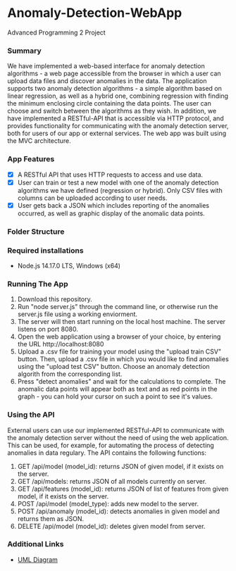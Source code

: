 # Anomaly-Detection-WebApp
Advanced Programming 2 Project


### Summary
We have implemented a web-based interface for anomaly detection algorithms - a web page accessible from the browser in which a user can
upload data files and discover anomalies in the data. The application supports two anomaly detection algorithms - a simple algorithm based on linear regression, as well as a hybrid one, combining regression with finding the minimum enclosing circle containing the data points. The user can choose and switch between the algorithms as they wish. 
In addition, we have implemented a RESTful-API that is accessible via HTTP protocol, and provides functionality for communicating with the anomaly detection server, both for users of our app or external services. 
The web app was built using the MVC architecture.

### App Features
- [x] A RESTful API that uses HTTP requests to access and use data.
- [x] User can train or test a new model with one of the anomaly detection algorithms we have defined (regression or hybrid). Only CSV files with columns can be uploaded according to user needs.
- [x] User gets back a JSON which includes reporting of the anomalies occurred, as well as graphic display of the anomalic data points.

### Folder Structure


### Required installations
* Node.js 14.17.0 LTS, Windows (x64)

### Running The App
1. Download this repository.
2. Run "node server.js" through the command line, or otherwise run the server.js file using a working enviorment.
3. The server will then start running on the local host machine. The server listens on port 8080.
4. Open the web application using a browser of your choice, by entering the URL http://localhost:8080
5. Upload a .csv file for training your model using the "upload train CSV" button. Then, upload a .csv file in which you would like to find anomalies using the "upload test CSV" button. Choose an anomaly detection algorith from the corresponding list.
6. Press "detect anomalies" and wait for the calculations to complete. The anomalic data points will appear both as text and as red points in the graph - you can hold your cursor on such a point to see it's values.

### Using the API
External users can use our implemented RESTful-API to communicate with the anomaly detection server without the need of using the web application. This can be used, for example, for automating the process of detecting anomalies in data regulary. The API contains the following functions:
1. GET /api/model (model_id): returns JSON of given model, if it exists on the server.
2. GET /api/models: returns JSON of all models currently on server.
3. GET /api/features (model_id): returns JSON of list of features from given model, if it exists on the server.
4. POST /api/model (model_type): adds new model to the server.
5. POST /api/anomaly (model_id): detects anomalies in given model and returns them as JSON.
6. DELETE /api/model (model_id): deletes given model from server.

### Additional Links
- [UML Diagram](uml_fixed.png)
